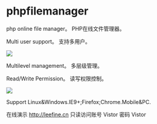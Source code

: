 # phpfilemanager
php online file manager。
PHP在线文件管理器。

Multi user support。
支持多用户。

<img src="https://github.com/leefinechan/phpfilemanager/blob/master/Readme1.PNG?raw=true">

Multilevel management。
多层级管理。

Read/Write Permission。
读写权限控制。

<img src="https://github.com/leefinechan/phpfilemanager/blob/master/Readme2.PNG?raw=true">

Support Linux&Windows.IE9+;Firefox;Chrome.Mobile&PC.






在线演示 http://leefine.cn  只读访问账号 Vistor  密码  Vistor

